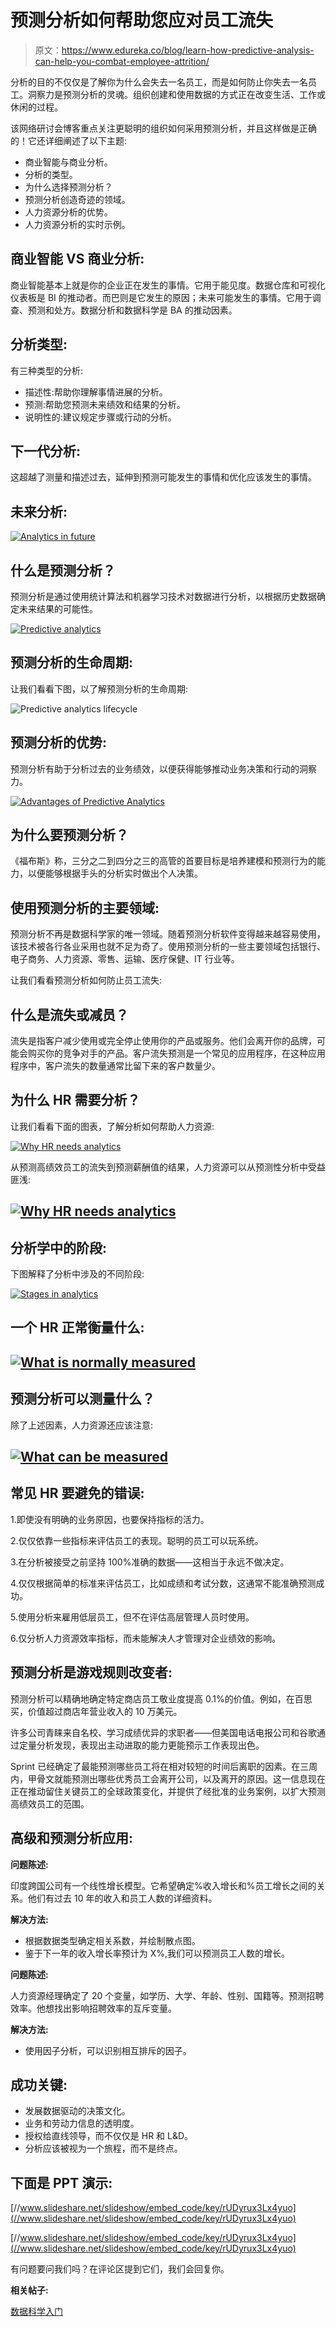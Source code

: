 # 预测分析如何帮助您应对员工流失

> 原文：<https://www.edureka.co/blog/learn-how-predictive-analysis-can-help-you-combat-employee-attrition/>

分析的目的不仅仅是了解你为什么会失去一名员工，而是如何防止你失去一名员工。洞察力是预测分析的灵魂。组织创建和使用数据的方式正在改变生活、工作或休闲的过程。

该网络研讨会博客重点关注更聪明的组织如何采用预测分析，并且这样做是正确的！它还详细阐述了以下主题:

*   商业智能与商业分析。
*   分析的类型。
*   为什么选择预测分析？
*   预测分析创造奇迹的领域。
*   人力资源分析的优势。
*   人力资源分析的实时示例。

## **商业智能 VS 商业分析:**

商业智能基本上就是你的企业正在发生的事情。它用于能见度。数据仓库和可视化仪表板是 BI 的推动者。而巴则是它发生的原因；未来可能发生的事情。它用于调查、预测和处方。数据分析和数据科学是 BA 的推动因素。

## **分析类型:**

有三种类型的分析:

*   描述性:帮助你理解事情进展的分析。
*   预测:帮助您预测未来绩效和结果的分析。
*   说明性的:建议规定步骤或行动的分析。

## **下一代分析:**

这超越了测量和描述过去，延伸到预测可能发生的事情和优化应该发生的事情。

## **未来分析:**

[![Analytics in future](img/653ff70801a4476a4e441dbf3e45e728.png)](https://www.edureka.co/blog/wp-content/uploads/2015/09/Analytics-in-future2.png)

## **什么是预测分析？**

预测分析是通过使用统计算法和机器学习技术对数据进行分析，以根据历史数据确定未来结果的可能性。

[![Predictive analytics](img/6508908a614da53413c97e9ae02aeaee.png "Predictive analytics")](https://www.edureka.co/blog/wp-content/uploads/2015/09/Predictive-analytics.png)

## **预测分析的生命周期:**

让我们看看下图，以了解预测分析的生命周期:

![Predictive analytics lifecycle](img/2beaffa04aced591f8cd81ee595f579f.png "Predictive analytics lifecycle")

## **预测分析的优势:**

预测分析有助于分析过去的业务绩效，以便获得能够推动业务决策和行动的洞察力。

[![Advantages of Predictive Analytics](img/e9bf357776c14e7a1491269f499a7eb9.png "Advantages of Predictive Analytics")](https://www.edureka.co/blog/wp-content/uploads/2015/09/Advantages-of-Predictive-Analytics.png)

## **为什么要预测分析？**

《福布斯》称，三分之二到四分之三的高管的首要目标是培养建模和预测行为的能力，以便能够根据手头的分析实时做出个人决策。

## **使用预测分析的主要领域:**

预测分析不再是数据科学家的唯一领域。随着预测分析软件变得越来越容易使用，该技术被各行各业采用也就不足为奇了。使用预测分析的一些主要领域包括银行、电子商务、人力资源、零售、运输、医疗保健、IT 行业等。

让我们看看预测分析如何防止员工流失:

## **什么是流失或减员？**

流失是指客户减少使用或完全停止使用你的产品或服务。他们会离开你的品牌，可能会购买你的竞争对手的产品。客户流失预测是一个常见的应用程序，在这种应用程序中，客户流失的数量通常比留下来的客户数量少。

## **为什么 HR 需要分析？**

让我们看看下面的图表，了解分析如何帮助人力资源:

[![Why HR needs analytics](img/af3e99e8843082fdc7079cb6e8f36c57.png "Why HR needs analytics")](https://www.edureka.co/blog/wp-content/uploads/2015/09/Why-HR-needs-analytics.png)

从预测高绩效员工的流失到预测薪酬值的结果，人力资源可以从预测性分析中受益匪浅:

## [![Why HR needs analytics](img/06f8d1d2f014e8c6cd601baa75bdf5a2.png)](https://www.edureka.co/blog/wp-content/uploads/2015/09/Why-HR-needs-analytics2.png)

## **分析学中的阶段:**

下图解释了分析中涉及的不同阶段:

[![Stages in analytics](img/dc22aa1b929930dbf5d9c82b43a67712.png "Stages in analytics")](https://www.edureka.co/blog/wp-content/uploads/2015/09/Stages-in-analytics.png)

## **一个 HR 正常衡量什么:**

## [![What is normally measured](img/62ca82aac1d112f3c2ec6e637f1298cb.png "What is normally measured")](https://www.edureka.co/blog/wp-content/uploads/2015/09/What-is-measured.png)

## **预测分析可以测量什么？**

除了上述因素，人力资源还应该注意:

## [![What can be measured](img/09049e6211fd6773baf53c66bfa5408b.png "What can be measured")](https://www.edureka.co/blog/wp-content/uploads/2015/09/measure.png)

## **常见 HR 要避免的错误:**

1.即使没有明确的业务原因，也要保持指标的活力。

2.仅仅依靠一些指标来评估员工的表现。聪明的员工可以玩系统。

3.在分析被接受之前坚持 100%准确的数据——这相当于永远不做决定。

4.仅仅根据简单的标准来评估员工，比如成绩和考试分数，这通常不能准确预测成功。

5.使用分析来雇用低层员工，但不在评估高层管理人员时使用。

6.仅分析人力资源效率指标，而未能解决人才管理对企业绩效的影响。

## **预测分析是游戏规则改变者:**

预测分析可以精确地确定特定商店员工敬业度提高 0.1%的价值。例如，在百思买，价值超过商店年营业收入的 10 万美元。

许多公司青睐来自名校、学习成绩优异的求职者——但美国电话电报公司和谷歌通过定量分析发现，表现出主动进取的能力更能预示工作表现出色。

Sprint 已经确定了最能预测哪些员工将在相对较短的时间后离职的因素。在三周内，甲骨文就能预测出哪些优秀员工会离开公司，以及离开的原因。这一信息现在正在推动留住关键员工的全球政策变化，并提供了经批准的业务案例，以扩大预测高绩效员工的范围。

## **高级和预测分析应用:**

**问题陈述:**

印度跨国公司有一个线性增长模型。它希望确定%收入增长和%员工增长之间的关系。他们有过去 10 年的收入和员工人数的详细资料。

**解决方法:**

*   根据数据类型确定相关系数，并绘制散点图。
*   鉴于下一年的收入增长率预计为 X%,我们可以预测员工人数的增长。

**问题陈述:**

人力资源经理确定了 20 个变量，如学历、大学、年龄、性别、国籍等。预测招聘效率。他想找出影响招聘效率的互斥变量。

**解决方法:**

*   使用因子分析，可以识别相互排斥的因子。

## **成功关键:**

*   发展数据驱动的决策文化。
*   业务和劳动力信息的透明度。
*   授权给直线领导，而不仅仅是 HR 和 L&D。
*   分析应该被视为一个旅程，而不是终点。

## **下面是 PPT 演示:**

[//www.slideshare.net/slideshow/embed_code/key/rUDyrux3Lx4yuo](//www.slideshare.net/slideshow/embed_code/key/rUDyrux3Lx4yuo)

[//www.slideshare.net/slideshow/embed_code/key/rUDyrux3Lx4yuo](//www.slideshare.net/slideshow/embed_code/key/rUDyrux3Lx4yuo)

有问题要问我们吗？在评论区提到它们，我们会回复你。

**相关帖子:**

[数据科学入门](https://www.edureka.co/data-science)
